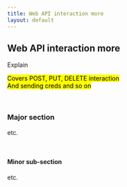 ```yaml
---
title: Web API interaction more
layout: default
---
```


## Web API interaction more

Explain

<mark>Covers POST, PUT, DELETE interaction<br>And sending creds and so on</mark>

<br>

### Major section

etc.

<br>

#### Minor sub-section

etc.

<br>
